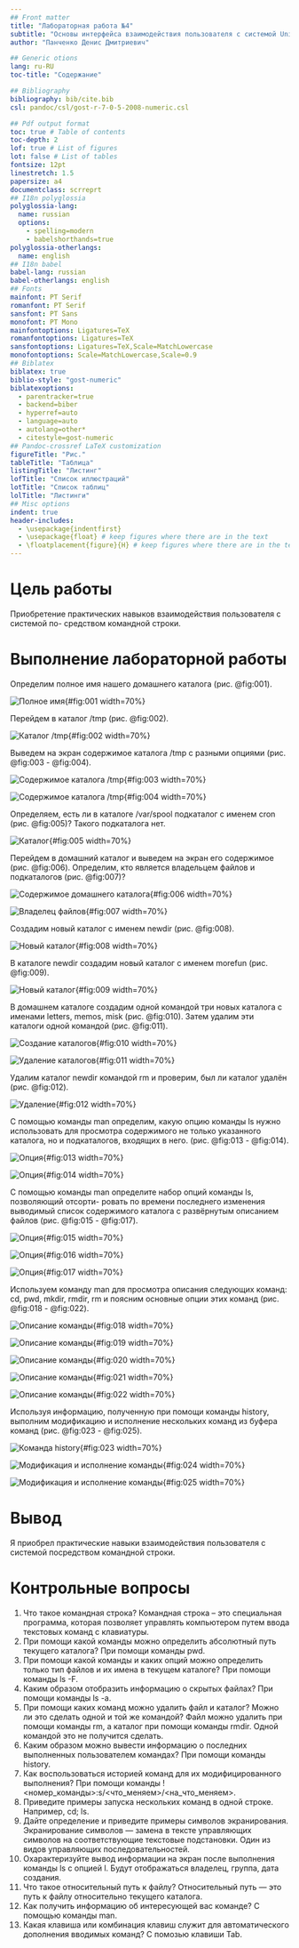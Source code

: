 ```yaml
---
## Front matter
title: "Лабораторная работа №4"
subtitle: "Основы интерфейса взаимодействия пользователя с системой Unix на уровне командной строки"
author: "Панченко Денис Дмитриевич"

## Generic otions
lang: ru-RU
toc-title: "Содержание"

## Bibliography
bibliography: bib/cite.bib
csl: pandoc/csl/gost-r-7-0-5-2008-numeric.csl

## Pdf output format
toc: true # Table of contents
toc-depth: 2
lof: true # List of figures
lot: false # List of tables
fontsize: 12pt
linestretch: 1.5
papersize: a4
documentclass: scrreprt
## I18n polyglossia
polyglossia-lang:
  name: russian
  options:
	- spelling=modern
	- babelshorthands=true
polyglossia-otherlangs:
  name: english
## I18n babel
babel-lang: russian
babel-otherlangs: english
## Fonts
mainfont: PT Serif
romanfont: PT Serif
sansfont: PT Sans
monofont: PT Mono
mainfontoptions: Ligatures=TeX
romanfontoptions: Ligatures=TeX
sansfontoptions: Ligatures=TeX,Scale=MatchLowercase
monofontoptions: Scale=MatchLowercase,Scale=0.9
## Biblatex
biblatex: true
biblio-style: "gost-numeric"
biblatexoptions:
  - parentracker=true
  - backend=biber
  - hyperref=auto
  - language=auto
  - autolang=other*
  - citestyle=gost-numeric
## Pandoc-crossref LaTeX customization
figureTitle: "Рис."
tableTitle: "Таблица"
listingTitle: "Листинг"
lofTitle: "Список иллюстраций"
lotTitle: "Список таблиц"
lolTitle: "Листинги"
## Misc options
indent: true
header-includes:
  - \usepackage{indentfirst}
  - \usepackage{float} # keep figures where there are in the text
  - \floatplacement{figure}{H} # keep figures where there are in the text
---
```


# Цель работы

Приобретение практических навыков взаимодействия пользователя с системой по-
средством командной строки.

# Выполнение лабораторной работы

Определим полное имя нашего домашнего каталога (рис. @fig:001).

![Полное имя](image/1.png){#fig:001 width=70%}

Перейдем в каталог /tmp (рис. @fig:002).

![Каталог /tmp](image/2.png){#fig:002 width=70%}

Выведем на экран содержимое каталога /tmp с разными опциями (рис. @fig:003 - @fig:004).

![Содержимое каталога /tmp](image/3.png){#fig:003 width=70%}

![Содержимое каталога /tmp](image/4.png){#fig:004 width=70%}

Определяем, есть ли в каталоге /var/spool подкаталог с именем cron (рис. @fig:005)?
Такого подкаталога нет.

![Каталог](image/5.png){#fig:005 width=70%}

Перейдем в домашний каталог и выведем на экран его содержимое (рис. @fig:006). Определим, кто является владельцем файлов и подкаталогов (рис. @fig:007)?

![Содержимое домашнего каталога](image/6.png){#fig:006 width=70%}

![Владелец файлов](image/7.png){#fig:007 width=70%}

Создадим новый каталог с именем newdir (рис. @fig:008).

![Новый каталог](image/8.png){#fig:008 width=70%}

В каталоге newdir создадим новый каталог с именем morefun (рис. @fig:009).

![Новый каталог](image/9.png){#fig:009 width=70%}

В домашнем каталоге создадим одной командой три новых каталога с именами
letters, memos, misk (рис. @fig:010).
Затем удалим эти каталоги одной командой (рис. @fig:011).

![Создание каталогов](image/10.png){#fig:010 width=70%}

![Удаление каталогов](image/11.png){#fig:011 width=70%}

Удалим каталог newdir командой rm и проверим, был ли каталог удалён (рис. @fig:012).

![Удаление](image/12.png){#fig:012 width=70%}

С помощью команды man определим, какую опцию команды ls нужно использовать для просмотра содержимого не только указанного каталога, но и подкаталогов, входящих в него. (рис. @fig:013 - @fig:014).

![Опция](image/13.png){#fig:013 width=70%}

![Опция](image/14.png){#fig:014 width=70%}

С помощью команды man определите набор опций команды ls, позволяющий отсорти-
ровать по времени последнего изменения выводимый список содержимого каталога
с развёрнутым описанием файлов (рис. @fig:015 - @fig:017).

![Опция](image/15.png){#fig:015 width=70%}

![Опция](image/16.png){#fig:016 width=70%}

![Опция](image/17.png){#fig:017 width=70%}

Используем команду man для просмотра описания следующих команд: cd, pwd, mkdir,
rmdir, rm и поясним основные опции этих команд (рис. @fig:018 - @fig:022).

![Описание команды](image/18.png){#fig:018 width=70%}

![Описание команды](image/19.png){#fig:019 width=70%}

![Описание команды](image/20.png){#fig:020 width=70%}

![Описание команды](image/21.png){#fig:021 width=70%}

![Описание команды](image/22.png){#fig:022 width=70%}

Используя информацию, полученную при помощи команды history, выполним модификацию и исполнение нескольких команд из буфера команд (рис. @fig:023 - @fig:025).

![Команда history](image/23.png){#fig:023 width=70%}

![Модификация и исполнение команды](image/24.png){#fig:024 width=70%}

![Модификация и исполнение команды](image/25.png){#fig:025 width=70%}

# Вывод

Я приобрел практические навыки взаимодействия пользователя с системой посредством командной строки.

# Контрольные вопросы

1. Что такое командная строка?
Командная строка – это специальная программа, которая позволяет управлять компьютером путем ввода текстовых команд с клавиатуры.
2. При помощи какой команды можно определить абсолютный путь текущего каталога?
При помощи команды pwd.
3. При помощи какой команды и каких опций можно определить только тип файлов
и их имена в текущем каталоге?
При помощи команды ls -F.
4. Каким образом отобразить информацию о скрытых файлах?
При помощи команды ls -a.
5. При помощи каких команд можно удалить файл и каталог? Можно ли это сделать
одной и той же командой?
Файл можно удалить при помощи команды rm, а каталог при помощи команды rmdir. Одной командой это не получится сделать.
6. Каким образом можно вывести информацию о последних выполненных пользователем командах?
При помощи команды history.
7. Как воспользоваться историей команд для их модифицированного выполнения?
При помощи команды !<номер_команды>:s/<что_меняем>/<на_что_меняем>.
8. Приведите примеры запуска нескольких команд в одной строке.
Например, cd; ls.
9. Дайте определение и приведите примеры символов экранирования.
Экранирование символов — замена в тексте управляющих символов на соответствующие текстовые подстановки. Один из видов управляющих последовательностей.
10. Охарактеризуйте вывод информации на экран после выполнения команды ls с опцией l.
Будут отображаться владелец, группа, дата создания.
11. Что такое относительный путь к файлу?
Относительный путь — это путь к файлу относительно текущего каталога.
12. Как получить информацию об интересующей вас команде?
С помощью команды man.
13. Какая клавиша или комбинация клавиш служит для автоматического дополнения
вводимых команд?
С помозью клавиши Tab.

